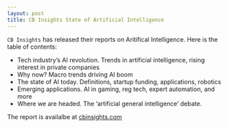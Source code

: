 ```yaml
---
layout: post
title: CB Insights State of Artificial Intelligence
---
```


`CB Insights` has released their reports on Aritifical Intelligence. Here is the table of contents:

  - Tech industry’s AI revolution. Trends in artificial intelligence, rising interest in private companies
  - Why now? Macro trends driving AI boom
  - The state of AI today. Definitions, startup funding, applications, robotics
  - Emerging applications. AI in gaming, reg tech, expert automation, and more
  - Where we are headed. The ‘artificial general intelligence’ debate.
  
The report is availalbe at [cbinsights.com](https://www.cbinsights.com/reports/CB-Insights_State-of-AI-Report.pdf?utm_campaign=Report%20-%20Content%20Emails&utm_source=hs_automation&utm_medium=email&utm_content=49923990&_hsenc=p2ANqtz-8idold7nRf8cMMzy7vpZf9E-2i5mJysUlx4ahNiWx8xhBJ1ljcb6zDB7bY7IXELiaLtOSU66Q5EeqJuU8V44gonLUqjA&_hsmi=49923990)
